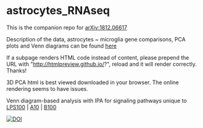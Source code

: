 # astrocytes_RNAseq
This is the companion repo for [arXiv:1812.06617](https://arxiv.org/abs/1812.06617)

Description of the data, astrocytes ~ microglia gene comparisons, PCA plots and Venn diagrams can be found [here]( http://htmlpreview.github.io/?https://github.com/martinfrasch/astrocytes_RNAseq/blob/master/description.html)

If a subpage renders HTML code instead of content, please prepend the URL with "http://htmlpreview.github.io/?", reload and it will render correctly. Thanks!

3D PCA html is best viewed downloaded in your browser. The online rendering seems to have issues.

Venn diagram-based analysis with IPA for signaling pathways unique to [LPS100](https://github.com/martinfrasch/astrocytes_RNAseq/blob/master/venns/unique_xls/astrocytes%20genes%20-%20IPA%20molecules%20-%20unique%20to%20LPS100%20vs%20Ctrl%201hit%20FINAL%202019-03-26.xls) | [A10](https://github.com/martinfrasch/astrocytes_RNAseq/blob/master/venns/unique_xls/astrocytes%20genes%20-%20IPA%20molecules%20-%20unique%20to%20LPS100%2BA10%20vs%20Ctrl%201hit%20FINAL%202019-03-26.xls) | [B100](https://github.com/martinfrasch/astrocytes_RNAseq/blob/master/venns/unique_xls/astrocytes%20genes%20-%20IPA%20molecules%20-%20unique%20to%20LPS100%2BB100%20vs%20Ctrl%201hit%20FINAL%202019-03-26.xls)

[![DOI](https://zenodo.org/badge/177515819.svg)](https://zenodo.org/badge/latestdoi/177515819)
